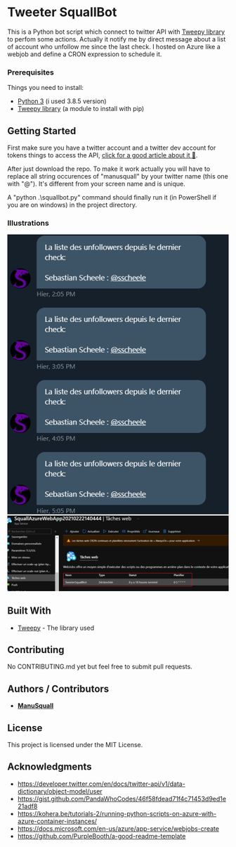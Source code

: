 # Tweeter SquallBot

This is a Python bot script which connect to  twitter API with [Tweepy library](https://www.tweepy.org/) to perfom some actions. Actually it notify me by direct message about a list of account who unfollow me since the last check. I hosted on Azure like a webjob and define a CRON expression to schedule it.

### Prerequisites

Things you need to install:


- [Python 3](https://www.python.org/download/releases/3.0/) (i used 3.8.5 version)
- [Tweepy library](https://www.tweepy.org/) (a module to install with pip)



## Getting Started

First make sure you have a twitter account and a twitter dev account for tokens things to access the API, [click for a good article about it 🙂](https://medium.com/analytics-vidhya/accessing-the-twitter-api-with-tweepy-8421329afc5c).

After just download the repo. To make it work actually you will have to replace all string occurences of "manusquall" by your twitter name (this one with "@"). It's different from your screen name and is unique.

A "python .\squallbot.py" command should finally run it (in PowerShell if you are on windows) in the project directory.


### Illustrations
![output](/readme/Image1.png)
![hosting](/readme/Image2.png)

## Built With

* [Tweepy](https://www.tweepy.org/) - The library used

## Contributing

No CONTRIBUTING.md yet but feel free to submit pull requests.
## Authors / Contributors

*  [**ManuSquall**](https://manusquall.azurewebsites.net/)

## License

This project is licensed under the MIT License.

## Acknowledgments

* https://developer.twitter.com/en/docs/twitter-api/v1/data-dictionary/object-model/user
* https://gist.github.com/PandaWhoCodes/46f58fdead71f4c71453d9ed1e21adf8
* https://kohera.be/tutorials-2/running-python-scripts-on-azure-with-azure-container-instances/
* https://docs.microsoft.com/en-us/azure/app-service/webjobs-create
* https://github.com/PurpleBooth/a-good-readme-template



